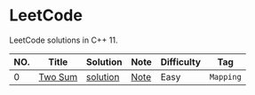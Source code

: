 LeetCode
========

LeetCode solutions in C++ 11.

|NO.|Title|Solution|Note|Difficulty|Tag|
|---|-----|--------|----|----------|---|
|0|[Two Sum](https://leetcode.com/problems/two-sum)|[solution](https://github.com/fang0jun/myLeetCode/blob/master/001.Two_Sum/solution.cpp) |[Note](https://github.com/fang0jun/myLeetCode/tree/master/001.Two_Sum)|Easy|`Mapping`|
